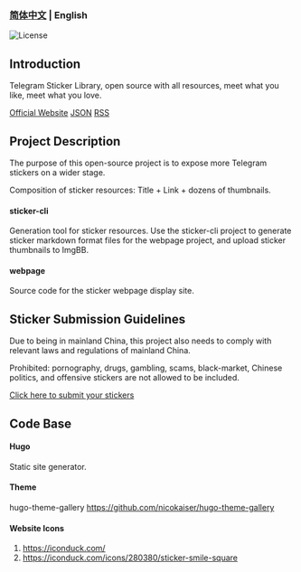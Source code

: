 ### [简体中文](./README.md) | English

![License](https://img.shields.io/badge/license-MIT-green)

## Introduction
Telegram Sticker Library, open source with all resources, meet what you like, meet what you love.

[Official Website](https://tssw.kylelin1998.com/)
[JSON](https://tssw.kylelin1998.com/index.json)
[RSS](https://tssw.kylelin1998.com/index.xml)

## Project Description
The purpose of this open-source project is to expose more Telegram stickers on a wider stage.

Composition of sticker resources: Title + Link + dozens of thumbnails.

#### sticker-cli
Generation tool for sticker resources. Use the sticker-cli project to generate sticker markdown format files for the webpage project, and upload sticker thumbnails to ImgBB.

#### webpage
Source code for the sticker webpage display site.

## Sticker Submission Guidelines
Due to being in mainland China, this project also needs to comply with relevant laws and regulations of mainland China.

Prohibited: pornography, drugs, gambling, scams, black-market, Chinese politics, and offensive stickers are not allowed to be included.

[Click here to submit your stickers](https://github.com/kylelin1998/TG-Sticker-Spreading-Worldwide/issues/new)

## Code Base
#### Hugo
Static site generator.
#### Theme
hugo-theme-gallery
https://github.com/nicokaiser/hugo-theme-gallery
#### Website Icons
1. https://iconduck.com/
2. https://iconduck.com/icons/280380/sticker-smile-square